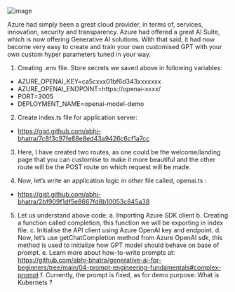 ![image](https://github.com/abhi-bhatra/learn-gpt/assets/63901956/51570d76-34ff-4588-9bb1-04a5f3460186)

Azure had simply been a great cloud provider, in terms of, services, innovation, security and transparency. Azure had offered a great AI Suite, which is now offering Generative AI solutions. With that said, it had now become very easy to create and train your own customised GPT with your own custom hyper parameters tuned in your way.

1. Creating .env file. Store secrets we saved above in following variables:
 - AZURE_OPENAI_KEY=ca5cxxx01bf6d343xxxxxxx
 - AZURE_OPENAI_ENDPOINT=https://openai-xxxx/
 - PORT=3005
 - DEPLOYMENT_NAME=openai-model-demo

2. Create index.ts file for application server:
 - https://gist.github.com/abhi-bhatra/7c8f3c97fe88e8ed43a9426c6cf1a7cc

3. Here, I have created two routes, as one could be the welcome/landing page that you can customise to make it more beautiful and the other route will be the POST route on which request will be made.

4. Now, let’s write an application logic in other file called, openai.ts :
 - https://gist.github.com/abhi-bhatra/2bf909f1df5e8667fd8b10053c845a38

5. Let us understand above code:
    a. Importing Azure SDK client
    b. Creating a function called completion, this function we will be exporting in index file.
    c. Initialise the API client using Azure OpenAI key and endpoint.
    d. Now, let’s use getChatCompletion method from Azure OpenAI sdk, this method is used to initialize how GPT model should behave on base of prompt.
    e. Learn more about how-to-write prompts at: https://github.com/abhi-bhatra/generative-ai-for-beginners/tree/main/04-prompt-engineering-fundamentals#complex-prompt
    f. Currently, the prompt is fixed, as for demo purpose: What is Kubernets ?
